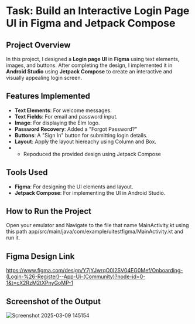 # Task: Build an Interactive Login Page UI in Figma and Jetpack Compose

## Project Overview
In this project, I designed a **Login page UI** in **Figma** using text elements, images, and buttons. After completing the design, I implemented it in **Android Studio** using **Jetpack Compose** to create an interactive and visually appealing login screen.

## Features Implemented
- **Text Elements**: For welcome messages.
- **Text Fields**: For email and password input.
- **Image**: For displaying the Elm logo.
- **Password Recovery**: Added a "Forgot Password?"
- **Buttons**: A "Sign In" button for submitting login details.
- **Layout**: Apply the layout hiereachy using Column and Box.
- - Repoduced the provided design using Jetpack Compose

## Tools Used
- **Figma**: For designing the UI elements and layout.
- **Jetpack Compose**: For implementing the UI in Android Studio.

## How to Run the Project

Open your emulator and Navigate to the file that name MainActivity.kt using this path app/src/main/java/com/example/uitestfigma/MainActivity.kt and run it.

## Figma Design Link 
https://www.figma.com/design/Y7jYJwrqO0l2SV04EG0Mef/Onboarding-(Login-%26-Register)--App-Ui-(Community)?node-id=0-1&t=cX2RzM2tXPnyGoMP-1

## Screenshot of the Output
![Screenshot 2025-03-09 145154](https://github.com/user-attachments/assets/32295c2b-2f7c-4c23-9731-ef39e5813ddf)




